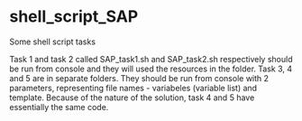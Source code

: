 # shell_script_SAP
Some shell script tasks

Task 1 and task 2 called SAP_task1.sh and SAP_task2.sh respectively should be run from console and they will used the resources in the folder. 
Task 3, 4 and 5 are in separate folders. They should be run from console with 2 parameters, representing file names - variabeles (variable list) and template. Because of the nature of the solution, task 4 and 5 have essentially the same code.
